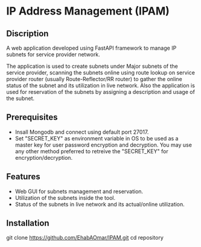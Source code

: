 # IP Address Management (IPAM)


## Discription
A web application developed using FastAPI framework to manage IP subnets for service provider network.

The application is used to create subnets under Major subnets of the service provider, scanning the subnets online using route lookup on service provider router (usually Route-Reflector/RR router) to gather the online status of the subnet and its utilization in live network.
Also the application is used for reservation of the subnets by assigning a description and usage of the subnet.


## Prerequisites
- Insall Mongodb and connect using default port 27017.
- Set "SECRET_KEY" as environment variable in OS to be used as a master key for user password encryption and decryption. You may use any other method preferred to retreive the "SECRET_KEY" for encryption/decryption.


## Features
- Web GUI for subnets management and reservation.
- Utilization of the subnets inside the tool.
- Status of the subnets in live network and its actual/online utilization.




## Installation
git clone https://github.com/EhabAOmar/IPAM.git
cd repository

